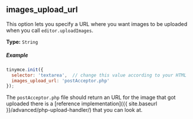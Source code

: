 ## images_upload_url

This option lets you specify a URL where you want images to be uploaded when you call `editor.uploadImages`.

**Type:** `String`

##### Example

```js
tinymce.init({
  selector: 'textarea',  // change this value according to your HTML
  images_upload_url: 'postAcceptor.php'
});
```

The `postAcceptor.php` file should return an URL for the image that got uploaded there is a [reference implementation]({{ site.baseurl }}/advanced/php-upload-handler/) that you can look at.
